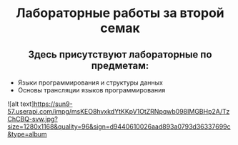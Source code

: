 <h1 align="center">Лабораторные работы за второй семак </h1>
<h2 align= "center"> Здесь присутствуют лабораторные по предметам: </h2>
<ul>
 <li>Языки программирования и структуры данных</li>
 <li>Основы трансляции языков программирования</li>
</ul>

![alt text]https://sun9-57.userapi.com/impg/msKEO8hvxkdYtKKpV1OtZRNpqwb098IMGBHp2A/TzChCBQ-svw.jpg?size=1280x1168&quality=96&sign=d9440610026aad893a0793d36337699c&type=album
